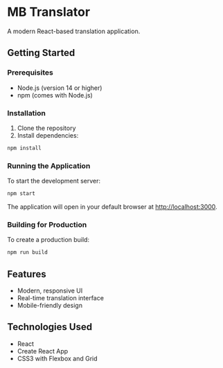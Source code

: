 # MB Translator

A modern React-based translation application.

## Getting Started

### Prerequisites

- Node.js (version 14 or higher)
- npm (comes with Node.js)

### Installation

1. Clone the repository
2. Install dependencies:
```bash
npm install
```

### Running the Application

To start the development server:
```bash
npm start
```

The application will open in your default browser at [http://localhost:3000](http://localhost:3000).

### Building for Production

To create a production build:
```bash
npm run build
```

## Features

- Modern, responsive UI
- Real-time translation interface
- Mobile-friendly design

## Technologies Used

- React
- Create React App
- CSS3 with Flexbox and Grid 